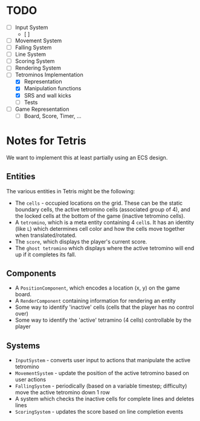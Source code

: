 
# TODO
- [ ] Input System
  - [ ] 
- [ ] Movement System
- [ ] Falling System
- [ ] Line System
- [ ] Scoring System
- [ ] Rendering System
- [ ] Tetrominos Implementation
  - [x] Representation
  - [x] Manipulation functions
  - [x] SRS and wall kicks
  - [ ] Tests
- [ ] Game Representation
  - [ ] Board, Score, Timer, ...

# Notes for Tetris
We want to implement this at least partially using an ECS design.

## Entities
The various entities in Tetris might be the following:
- The `cells` - occupied locations on the grid. These can be the static boundary cells,
    the active tetromino cells (associated group of 4), and the locked cells at the bottom
    of the game (inactive tetromino cells). 
- A `tetromino`, which is a meta entity containing 4 `cell`s. It has an identity (like `L`)
    which determines cell color and how the cells move together when translated/rotated.
- The `score`, which displays the player's current score.
- The `ghost tetromino` which displays where the active tetromino will end up if it 
    completes its fall.

## Components
- A `PositionComponent`, which encodes a location (x, y) on the game board.
- A `RenderComponent` containing information for rendering an entity
- Some way to identify 'inactive' cells (cells that the player has no control over)
- Some way to identify the 'active' tetramino (4 cells) controllable by the player

## Systems
- `InputSystem` - converts user input to actions that manipulate the active tetromino
- `MovementSystem` - update the position of the active tetromino based on user actions
- `FallingSystem` - periodically (based on a variable timestep; difficulty) move the 
    active tetromino down 1 row
- A system which checks the inactive cells for complete lines and deletes lines
- `ScoringSystem` - updates the score based on line completion events